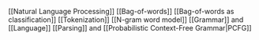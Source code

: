 [[Natural Language Processing]]
[[Bag-of-words]]
[[Bag-of-words as classification]]
[[Tokenization]]
[[N-gram word model]]
[[Grammar]] and [[Language]]
[[Parsing]] and [[Probabilistic Context-Free Grammar|PCFG]]